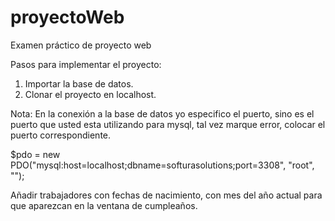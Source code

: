 # proyectoWeb
Examen práctico de proyecto web


Pasos para implementar el proyecto:

1. Importar la base de datos. 
2. Clonar el proyecto en localhost. 


Nota: En la conexión a la base de datos yo especifico el puerto, sino es el puerto que usted esta utilizando para mysql, tal vez marque error, colocar el puerto correspondiente. 

$pdo = new PDO("mysql:host=localhost;dbname=softurasolutions;port=3308", "root", "");

Añadir trabajadores con fechas de nacimiento, con mes del año actual para que aparezcan en la ventana de cumpleaños.

